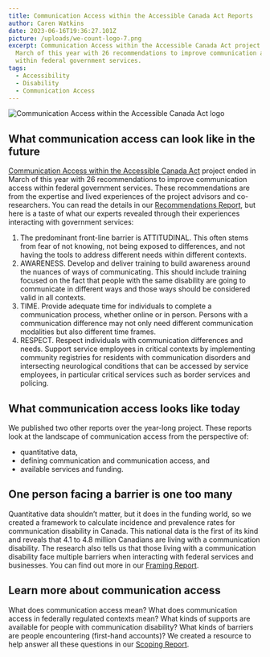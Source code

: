 ```yaml
---
title: Communication Access within the Accessible Canada Act Reports
author: Caren Watkins
date: 2023-06-16T19:36:27.101Z
picture: /uploads/we-count-logo-7.png
excerpt: Communication Access within the Accessible Canada Act project ended in
  March of this year with 26 recommendations to improve communication access
  within federal government services.
tags:
  - Accessibility
  - Disability
  - Communication Access
---
```

![Communication Access within the Accessible Canada Act logo](/uploads/commacc2.png)

## What communication access can look like in the future

[Communication Access within the Accessible Canada Act](https://idrc.ocadu.ca/projects/communication-access-within-the-accessible-canada-act/) project ended in March of this year with 26 recommendations to improve communication access within federal government services. These recommendations are from the expertise and lived experiences of the project advisors and co-researchers. You can read the details in our [Recommendations Report](https://idrc.ocadu.ca/projects/communication-access-reports/), but here is a taste of what our experts revealed through their experiences interacting with government services:

1. The predominant front-line barrier is ATTITUDINAL. This often stems from fear of not knowing, not being exposed to differences, and not having the tools to address different needs within different contexts.
2. AWARENESS. Develop and deliver training to build awareness around the nuances of ways of communicating. This should include training focused on the fact that people with the same disability are going to communicate in different ways and those ways should be considered valid in all contexts.
3. TIME. Provide adequate time for individuals to complete a communication process, whether online or in person. Persons with a communication difference may not only need different communication modalities but also different time frames.
4. RESPECT. Respect individuals with communication differences and needs. Support service employees in critical contexts by implementing community registries for residents with communication disorders and intersecting neurological conditions that can be accessed by service employees, in particular critical services such as border services and policing.

## What communication access looks like today

We published two other reports over the year-long project. These reports look at the landscape of communication access from the perspective of:

* quantitative data,
* defining communication and communication access, and
* available services and funding.

## One person facing a barrier is one too many

Quantitative data shouldn’t matter, but it does in the funding world, so we created a framework to calculate incidence and prevalence rates for communication disability in Canada. This national data is the first of its kind and reveals that 4.1 to 4.8 million Canadians are living with a communication disability. The research also tells us that those living with a communication disability face multiple barriers when interacting with federal services and businesses. You can find out more in our [Framing Report](https://idrc.ocadu.ca/projects/communication-access-reports/).   

## Learn more about communication access

What does communication access mean? What does communication access in federally regulated contexts mean? What kinds of supports are available for people with communication disability? What kinds of barriers are people encountering (first-hand accounts)? We created a resource to help answer all these questions in our [Scoping Report](https://idrc.ocadu.ca/projects/communication-access-reports/).